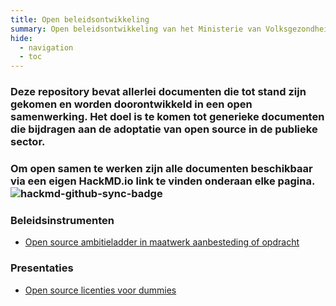 ```yaml
---
title: Open beleidsontwikkeling
summary: Open beleidsontwikkeling van het Ministerie van Volksgezondheid, Welzijn en Sport
hide:
  - navigation
  - toc
---
```


<style>
.md-content p {
  font-size: 1rem;
}

.md-content ul li a {
  font-size: 0.8rem;
}
</style>

<h3>Deze repository bevat allerlei documenten die tot stand zijn gekomen en worden doorontwikkeld in een open samenwerking. Het doel is te komen tot generieke documenten die bijdragen aan de adoptatie van open source in de publieke sector.</h3>
<h3>Om open samen te werken zijn alle documenten beschikbaar via een eigen HackMD.io link te vinden onderaan elke pagina.<br /><img alt="hackmd-github-sync-badge" src="https://hackmd.io/Tjg38n_-SyiuuHdX8TyxqQ/badge" /></h3>

<h3>Beleidsinstrumenten</h3>

- [Open source ambitieladder in maatwerk aanbesteding of opdracht](open-source-ambitieladder-voor-maatwerk-aanbesteding-of-opdracht)

<h3>Presentaties</h3>

- [Open source licenties voor dummies](open-source-licenties-voor-dummies)

<br><br><br>

